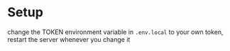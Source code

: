 # Setup
change the TOKEN environment variable in `.env.local` to your own token, restart the server whenever you change it

